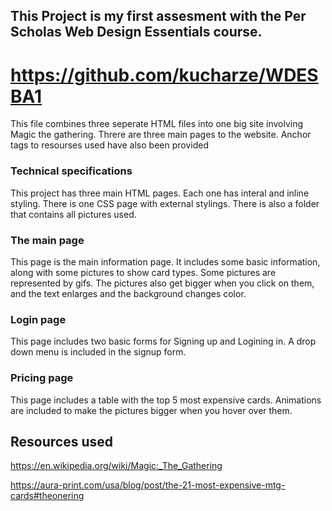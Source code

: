 ## This Project is my first assesment with the Per Scholas Web Design Essentials course.

# https://github.com/kucharze/WDESBA1

This file combines three seperate HTML files into one big site involving Magic the gathering. Threre are three main pages to the website. Anchor tags to resourses used have also been provided

### Technical specifications

This project has three main HTML pages. Each one has interal and inline styling. There is one CSS page with external stylings. There is also a folder that contains all pictures used.

### The main page

This page is the main information page. It includes some basic information, along with some pictures to show card types. Some pictures are represented by gifs. The pictures also get bigger when you click on them, and the text enlarges and the background changes color.

### Login page

This page includes two basic forms for Signing up and Logining in. A drop down menu is included in the signup form.

### Pricing page

This page includes a table with the top 5 most expensive cards. Animations are included to make the pictures bigger when you hover over them.

## Resources used

https://en.wikipedia.org/wiki/Magic:_The_Gathering

https://aura-print.com/usa/blog/post/the-21-most-expensive-mtg-cards#theonering
